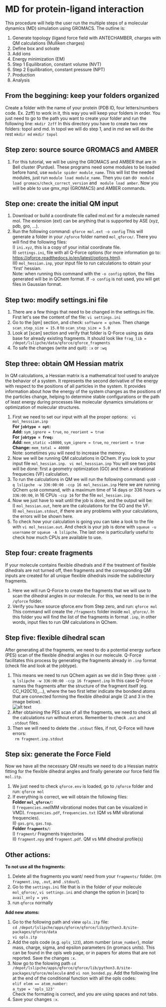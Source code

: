 # MD for protein-ligand interaction
This procedure will help the user run the multiple steps of a molecular dynamics (MD) simulation using GROMACS.
The outline is:
1) Generate topology (ligand force field with ANTECHAMBER, charges with QM calculations (Mulliken charges)
2) Define box and solvate
3) Add ions
4) Energy minimization (EM)
5) Step 1 Equilibration, constant volume (NVT)
6) Step 2 Equilibration, constant pressure (NPT)
7) Production
8) Analysis

## From the beggining: keep your folders organized
Create a folder with the name of your protein (PDB ID, four letters/numbers code. Ex. 2zff) to work in it, this way you will keep your folders in order. You just need to go to the path you want to create your folder and run the following line:
 ```mkdir 2zff```
In this directory you have to create two new folders: topol and md. In topol we will do step 1, and in md we will do the rest
 ```mkdir md```
  ```mkdir topol```
  
## Step zero: source source GROMACS and AMBER
1. For this tutorial, we will be using the GROMACS and AMBER that are in Bell cluster (Purdue). These programs need some modules to be loaded before hand, use ```module spider module_name```. This will list the needed modules, just run ```module load module_name```.
Then you can do ``` module load gromacs/check_correct_version``` and ``` module load amber```. 
Now you will be able to use gmx_mpi (GROMACS) and AMBER commands.

## Step one: create the initial QM input
1. Download or build a coordinate file called mol.ext for a molecule named mol. The extension (ext) can be anything that is supported by ASE (xyz, pdb, gro, …).
2. Run the following command:
  ``` qforce mol.ext -o config ```
This will generate a folder in your ```/qforce``` folder named ```mol_qforce/```. There you will find the following files:  <br />
    I) ```ini.xyz```, this is a copy of your initial coordinate file.  <br />
    II) ```settings.ini```, file with all Q-Force options (for more information go to: https://qforce.readthedocs.io/en/latest/options.html).  <br />
    III) ```mol_hessian.inp```, your input file to run calculations to obtain your 'first' hessian.  <br />
 Note: when running this command with the ```-o config``` option, the files generated will be in QChem format. If ```-o config``` is not used, you will get files in Gaussian format.
    
## Step two: modify settings.ini file
1. There are a few things that need to be changed in the settings.ini file. First let's see the content of the file:
  ``` vi settings.ini ```
2. Go to the [qm] section, and check: ```software = qchem```. Then change ```scan_step_size = 15.0``` to ```scan_step_size = 5.0```
3. Look at [scan] section and verify that folder is Q-Force using as data base for already existing fragments. It should look like ```frag_lib = /depot/lslipche/data/qforce/qforce_fragments```
4. To safe the changes (write and quit):
  ```:x``` or ```:wq``` 

## Step three: obtain QM Hessian matrix
In QM calculations, a Hessian matrix is a mathematical tool used to analyze the behavior of a system. It represents the second derivative of the energy with respect to the positions of all particles in the system. It provides information about how the energy of the system changes as the positions of the particles change, helping to determine stable configurations or the path of least energy during processes like molecular dynamics simulations or optimization of molecular structures.
1. First we need to set our input with all the proper options:
 ``` vi mol_hesssian.inp```  <br />
	**For ```jobtype = opt```:** <br />
	__Add:__ ```sym_ignore = true```, ```no_reorient = true``` <br />
	**For ```jobtype = freq:```**  <br />
	__Add:__ ```mem_static =10000```, ```sym_ignore = true```, ```no_reorient = true``` <br />
	__Change:__ ```mem_total = 40000```  <br />
Note: sometimes you will need to increase the memory.
2. Now we will be running QM calculations in QChem. If you look to your input file ```mol_hessian.inp```.
  ``` vi mol_hesssian.inp```
  You will see two jobs will be done: first a geometry optimization (GO) and then a vibrational frequecies (VF) calculation.
3. To run the calculations in QM we will run the following command:
  ```qc60 -q lslipche -w 336:00:00 -ccp 16 mol_hessian.inp```
Here we are running QChem ```qc60``` command, with a maximum time of 14 days or 336 hours ```-w 336:00:00```, in 16 CPUs ```-ccp 16``` for the file ```mol_hessian.inp```.
4. Now we just have to wait until the job is done, and the output will be:  <br />
  I) ```mol_hessian.out```, here are the calculations for the GO and the VF.  <br />
  II) ```mol_hessian.stdout```, if there are any problems with your calculations, the errors will be shown here.  <br />
5. To check how your calculation is going you can take a look to the file with ```vi mol_hessian.out```. And check is your job is done with ```squeue -u username``` or ```squeue -A lslipche```. The last one is particullarly useful to check how much CPUs are available to use.

## Step four: create fragments
If your molecule contains flexible dihedrals and if the treatment of flexible dihedrals are not turned off, then fragments and the corresponding QM inputs are created for all unique flexible dihedrals inside the subdirectory fragments.
1. Here we will run Q-Force to create the fragments that we will use to scan the dihedral angles in our molecule. For this, we need to be in the ```/qforce``` folder.
2. Verify you have source qforce.env from Step zero, and run:
  ```qforce mol```
This command will create the ```/fragments``` folder inside ```mol_qforce/```. In this folder you will find the list of the fragments in format ```.inp```, in other words, input files to run QM calculations in QChem.

## Step five: flexible dihedral scan
After generating all the fragments, we need to do a potential energy surface (PES) scan of the flexible dihedral angles in our molecule. Q-Force facilitates this process by generating the fragments already in ```.inp``` format (check file and look at the jobtype). 
1. This means we need to run QChem again as we did in Step three:
  ```qc60 -q lslipche -w 336:00:00 -ccp 16 fragment.inp```
In this case Q-Force names the fragments after the structure of the fragment itself (eg. CC_H20C10_...), where the two first letter indicate the bondend atoms that are connected forming the flexible dihedral angle (2 and 3 in the image below).  <br />
![alt text](https://www.researchgate.net/profile/Ari-Mohammed/publication/276170064/figure/fig1/AS:670705398059031@1536920036978/a-Se-chain-molecules-and-the-definition-of-the-dihedral-angle-The-dihedral-angle-is_W640.jpg)
2. After obtaining the PES scan of all the fragments, we need to check all the calculations run without errors. Remember to check ```.out``` and ```.stdout``` files.
3. Then we will need to delete the ```.stdout``` files, if not, Q-Force will have errors: <br />
 ``` rm fragment.inp.stdout```
 ## Step six: generate the Force Field
 Now we have all the necessary QM results we need to do a Hessian matrix fitting for the flexible dihedral angles and finally generate our force field file ```mol.itp```.
 1. We just need to check ```qforce.env``` is loaded, go to ```/qforce``` folder and run:
  ```qforce mol```
 2. If everything is correct, we will obtain the following files:  <br />
   **Folder ```mol_qforce/```:** <br />
   I) ```frequencies.nmd```(MM vibrational modes that can be visualized in VMD). ```frequencies.pdf```, ```frequencies.txt``` (QM vs MM vibrational frequencies).   <br />
   II) ```gas.gro```, ```gas.top```.  <br />
   **Folder ```fragments/```:** <br />
   I) ```fragment/``` Fragments trajectories <br />
   II) ```fragment.npy``` and ```fragment.pdf```. QM vs MM dihedral profile(s) <br />

  
  ## Other actions:
  **To not use all the fragments:** <br />
1. Delete all the fragments you want/ need from your ```fragments/``` folder. (rm ```fragment.inp```, ```.out```, and ```.stdout```).
2. Go to the ```settings.ini``` file that is in the folder of your molecule ```mol_qforce/```, ```vi settings.ini``` and change the option in [scan] to ```avail_only = yes```
3. run ```qforce``` normally
  
  **Add new atoms:** <br />
1. Go to the following path and view ```opls.itp``` file: <br />
	```cd /depot/lslipche/apps/qforce/qforce/lib/python3.8/site-packages/qforce/data```<br />
	```vi opls.itp```<br />
3. Add the opls code (e.g. ```opls_123```), atom number (```atom_number```), molar mass, charge, sigma, and epsilon parameters (in gromacs units). This can be found in the opls web page, or in papers for atoms that are not reported. Save the changes ```:x```.
4. Now go to the folowing path ```cd /depot/lslipche/apps/qforce/qforce/lib/python3.8/site-packages/qforce/molecule``` and ```vi non_bonded.py```. Add the following line at the end of the conditional function with all the opls codes:<br />
          ```elif elem == atom_number:```<br />
              ```a_type = 'opls_123'```<br />
Check the formating is correct, and you are using spaces and not tabs.<br />
5. Save your changes ```:x```.

  
